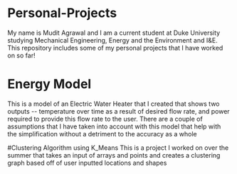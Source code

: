 # Personal-Projects

My name is Mudit Agrawal and I am a current student at Duke University studying Mechanical Engineering, Energy and the Environment and I&E.
This repository includes some of my personal projects that I have worked on so far! 

# Energy Model
This is a model of an Electric Water Heater that I created that shows two outputs -- temperature over time as a result of desired flow rate, and power required to provide this flow rate to the user. There are a couple of assumptions that I have taken into account with this model that help with the simplification without a detriment to the accuracy as a whole

#Clustering Algorithm using K_Means
This is a project I worked on over the summer that takes an input of arrays and points and creates a clustering graph based off of user inputted locations and shapes
